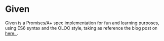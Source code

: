 Given
======

Given is a Promises/A+ spec implementation for fun and learning purposes, using ES6 syntax and the OLOO style, taking as reference the blog post on <a href="http://abdulapopoola.com/2015/02/23/how-to-write-a-promisea-compatible-library/">here. </a>.
